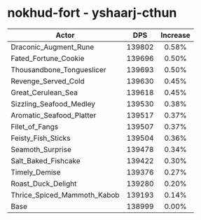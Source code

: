 # nokhud-fort - yshaarj-cthun
| Actor | DPS | Increase |
|---|:---:|:---:|
|Draconic_Augment_Rune|139802|0.58%|
|Fated_Fortune_Cookie|139696|0.50%|
|Thousandbone_Tongueslicer|139693|0.50%|
|Revenge_Served_Cold|139630|0.45%|
|Great_Cerulean_Sea|139618|0.45%|
|Sizzling_Seafood_Medley|139530|0.38%|
|Aromatic_Seafood_Platter|139517|0.37%|
|Filet_of_Fangs|139507|0.37%|
|Feisty_Fish_Sticks|139504|0.36%|
|Seamoth_Surprise|139478|0.34%|
|Salt_Baked_Fishcake|139422|0.30%|
|Timely_Demise|139376|0.27%|
|Roast_Duck_Delight|139280|0.20%|
|Thrice_Spiced_Mammoth_Kabob|139193|0.14%|
|Base|138999|0.00%|
